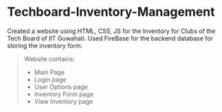 # Techboard-Inventory-Management
Created a website using HTML, CSS, JS for the Inventory for Clubs of the Tech Board of IIT Guwahati.
Used FireBase for the backend database for storing the inventory form.
> Website contains:
> - Main Page
> - Login page
> - User Options page
> - Inventory Form page
> - View Inventory page
